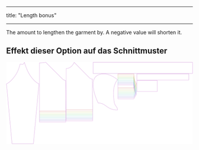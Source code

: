 - - -
title: "Length bonus"
- - -

The amount to lengthen the garment by. A negative value will shorten it.

## Effekt dieser Option auf das Schnittmuster

![This image shows the effect of this option by superimposing several variants that have a different value for this option](hugo_lengthbonus_sample.svg "Effect of this option on the pattern")
